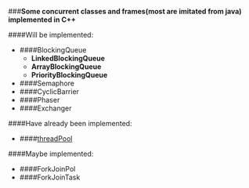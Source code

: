###**Some concurrent classes and frames(most are imitated from java) implemented in C++**

####Will be implemented:
* ####BlockingQueue
    * **LinkedBlockingQueue**
    * **ArrayBlockingQueue**
    * **PriorityBlockingQueue**
* ####Semaphore
* ####CyclicBarrier
* ####Phaser
* ####Exchanger

####Have already been implemented:
* ####[threadPool](https://github.com/choleraehyq/my_threadtool/tree/master/src/threadPool)

####Maybe implemented:
* ####ForkJoinPol
* ####ForkJoinTask
